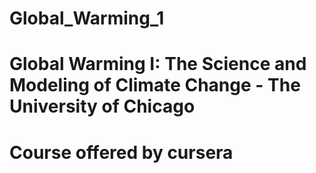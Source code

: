 # Global_Warming_1

# Global Warming I: The Science and Modeling of Climate Change - The University of Chicago
# Course offered by cursera
